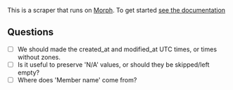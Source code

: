 This is a scraper that runs on [Morph](https://morph.io). To get started [see the documentation](https://morph.io/documentation)

## Questions

* [  ] We should made the created_at and modified_at UTC times, or times without zones.
* [  ] Is it useful to preserve 'N/A' values, or should they be skipped/left empty?
* [  ] Where does 'Member name' come from?
